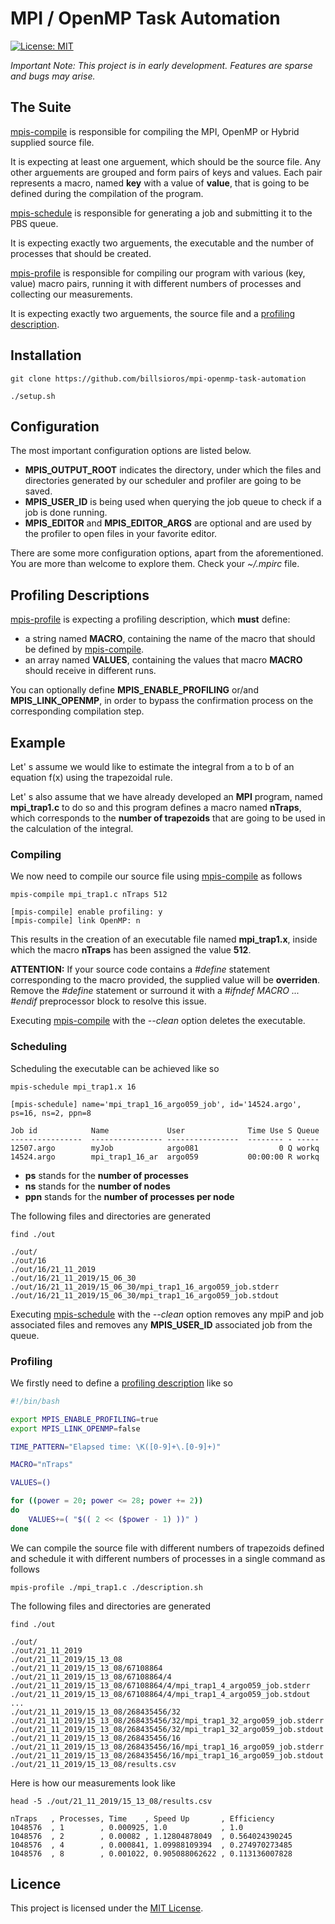 
# MPI / OpenMP Task Automation

[![License: MIT](https://img.shields.io/badge/License-MIT-yellow.svg)](https://opensource.org/licenses/MIT)

_Important Note: This project is in early development. Features are sparse and bugs may arise._

## **The Suite**

[mpis-compile](./MPIs/mpis-compile) is responsible for compiling the MPI, OpenMP or Hybrid supplied source file.

It is expecting at least one arguement, which should be the source file. Any other arguements are grouped and form pairs of keys and values. Each pair represents a macro, named **key** with a value of **value**, that is going to be defined during the compilation of the program.

[mpis-schedule](./MPIs/mpis-schedule) is responsible for generating a job and submitting it to the PBS queue.

It is expecting exactly two arguements, the executable and the number of processes that should be created.

[mpis-profile](./MPIs/mpis-profile) is responsible for compiling our program with various (key, value) macro pairs, running it with different numbers of processes and collecting our measurements.

It is expecting exactly two arguements, the source file and a [profiling description](#profiling-descriptions).

## Installation

    git clone https://github.com/billsioros/mpi-openmp-task-automation

    ./setup.sh

## **Configuration**

The most important configuration options are listed below.

* **MPIS_OUTPUT_ROOT** indicates the directory, under which the files and directories generated by our scheduler and profiler are going to be saved.
* **MPIS_USER_ID** is being used when querying the job queue to check if a job is done running.
* **MPIS_EDITOR** and **MPIS_EDITOR_ARGS** are optional and are used by the profiler to open files in your favorite editor.

There are some more configuration options, apart from the aforementioned. You are more than welcome to explore them. Check your _~/.mpirc_ file.

## **Profiling Descriptions**

[mpis-profile](./MPIs/mpis-profile) is expecting a profiling description, which **must** define:

* a string named **MACRO**, containing the name of the macro that should be defined by [mpis-compile](./MPIs/mpis-compile).
* an array named **VALUES**, containing the values that macro **MACRO** should receive in different runs.

You can optionally define **MPIS_ENABLE_PROFILING** or/and **MPIS_LINK_OPENMP**,
in order to bypass the confirmation process on the corresponding compilation step.

## **Example**

Let' s assume we would like to estimate the integral from a to b of an equation f(x) using the trapezoidal rule.

Let' s also assume that we have already developed an **MPI** program, named **mpi_trap1.c** to do so and this program defines a macro named **nTraps**, which corresponds to the **number of trapezoids** that are going to be used in the calculation of the integral.

### **Compiling**

We now need to compile our source file using [mpis-compile](./MPIs/mpis-compile) as follows

    mpis-compile mpi_trap1.c nTraps 512

    [mpis-compile] enable profiling: y
    [mpis-compile] link OpenMP: n

This results in the creation of an executable file named **mpi_trap1.x**, inside which the macro **nTraps** has been assigned the value **512**.

**ATTENTION:** If your source code contains a _#define_ statement corresponding to the macro provided, the supplied value will be **overriden**. Remove the _#define_ statement or surround it with a _#ifndef MACRO ... #endif_ preprocessor block to resolve this issue.

Executing [mpis-compile](./MPIs/mpis-compile) with the _--clean_ option deletes the executable.

### **Scheduling**

Scheduling the executable can be achieved like so

    mpis-schedule mpi_trap1.x 16

    [mpis-schedule] name='mpi_trap1_16_argo059_job', id='14524.argo', ps=16, ns=2, ppn=8

    Job id            Name             User              Time Use S Queue
    ----------------  ---------------- ----------------  -------- - -----
    12507.argo        myJob            argo081                  0 Q workq
    14524.argo        mpi_trap1_16_ar  argo059           00:00:00 R workq

* **ps** stands for the **number of processes**
* **ns** stands for the **number of nodes**
* **ppn** stands for the **number of processes per node**

The following files and directories are generated

    find ./out

    ./out/
    ./out/16
    ./out/16/21_11_2019
    ./out/16/21_11_2019/15_06_30
    ./out/16/21_11_2019/15_06_30/mpi_trap1_16_argo059_job.stderr
    ./out/16/21_11_2019/15_06_30/mpi_trap1_16_argo059_job.stdout

Executing [mpis-schedule](./MPIs/mpis-schedule) with the _--clean_ option removes any mpiP and job associated files and removes any **MPIS_USER_ID** associated job from the queue.

### **Profiling**

We firstly need to define a [profiling description](#profiling-descriptions) like so

```bash
#!/bin/bash

export MPIS_ENABLE_PROFILING=true
export MPIS_LINK_OPENMP=false

TIME_PATTERN="Elapsed time: \K([0-9]+\.[0-9]+)"

MACRO="nTraps"

VALUES=()

for ((power = 20; power <= 28; power += 2))
do
    VALUES+=( "$(( 2 << ($power - 1) ))" )
done
```

We can compile the source file with different numbers of trapezoids defined and schedule it with different numbers of processes in a single command as follows

    mpis-profile ./mpi_trap1.c ./description.sh

The following files and directories are generated

    find ./out

    ./out/
    ./out/21_11_2019
    ./out/21_11_2019/15_13_08
    ./out/21_11_2019/15_13_08/67108864
    ./out/21_11_2019/15_13_08/67108864/4
    ./out/21_11_2019/15_13_08/67108864/4/mpi_trap1_4_argo059_job.stderr
    ./out/21_11_2019/15_13_08/67108864/4/mpi_trap1_4_argo059_job.stdout
    ...
    ./out/21_11_2019/15_13_08/268435456/32
    ./out/21_11_2019/15_13_08/268435456/32/mpi_trap1_32_argo059_job.stderr
    ./out/21_11_2019/15_13_08/268435456/32/mpi_trap1_32_argo059_job.stdout
    ./out/21_11_2019/15_13_08/268435456/16
    ./out/21_11_2019/15_13_08/268435456/16/mpi_trap1_16_argo059_job.stderr
    ./out/21_11_2019/15_13_08/268435456/16/mpi_trap1_16_argo059_job.stdout
    ./out/21_11_2019/15_13_08/results.csv

Here is how our measurements look like

    head -5 ./out/21_11_2019/15_13_08/results.csv

    nTraps   , Processes, Time    , Speed Up       , Εfficiency
    1048576  , 1        , 0.000925, 1.0            , 1.0
    1048576  , 2        , 0.00082 , 1.12804878049  , 0.564024390245
    1048576  , 4        , 0.000841, 1.09988109394  , 0.274970273485
    1048576  , 8        , 0.001022, 0.905088062622 , 0.113136007828

## **Licence**

This project is licensed under the [MIT License](./LICENCE).

